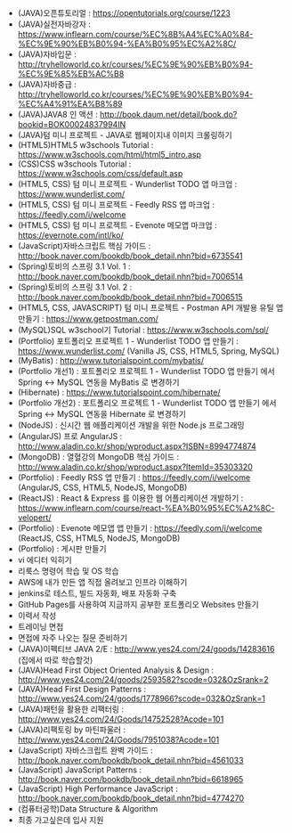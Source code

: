 
- (JAVA)오픈튜토리얼 : https://opentutorials.org/course/1223
- (JAVA)실전자바강자 : https://www.inflearn.com/course/%EC%8B%A4%EC%A0%84-%EC%9E%90%EB%B0%94-%EA%B0%95%EC%A2%8C/
- (JAVA)자바입문 : http://tryhelloworld.co.kr/courses/%EC%9E%90%EB%B0%94-%EC%9E%85%EB%AC%B8
- (JAVA)자바중급 : http://tryhelloworld.co.kr/courses/%EC%9E%90%EB%B0%94-%EC%A4%91%EA%B8%89
- (JAVA)JAVA8 인 액션 : http://book.daum.net/detail/book.do?bookid=BOK00024837994IN
- (JAVA)텀 미니 프로젝트 - JAVA로 웹페이지내 이미지 크롤링하기
- (HTML5)HTML5 w3schools Tutorial : https://www.w3schools.com/html/html5_intro.asp
- (CSS)CSS w3schools Tutorial : https://www.w3schools.com/css/default.asp
- (HTML5, CSS) 텀 미니 프로젝트 - Wunderlist TODO 앱 마크업 : https://www.wunderlist.com/
- (HTML5, CSS) 텀 미니 프로젝트 - Feedly  RSS 앱 마크업 : https://feedly.com/i/welcome
- (HTML5, CSS) 텀 미니 프로젝트 - Evenote  메모앱 마크업 : https://evernote.com/intl/ko/
- (JavaScript)자바스크립트 핵심 가이드 : http://book.naver.com/bookdb/book_detail.nhn?bid=6735541
- (Spring)토비의 스프링 3.1 Vol. 1 : http://book.naver.com/bookdb/book_detail.nhn?bid=7006514
- (Spring)토비의 스프링 3.1 Vol. 2 : http://book.naver.com/bookdb/book_detail.nhn?bid=7006515
- (HTML5, CSS, JAVASCRIPT) 텀 미니 프로젝트 - Postman API 개발용 유틸 앱 만들기 : https://www.getpostman.com/
- (MySQL)SQL w3school기 Tutorial : https://www.w3schools.com/sql/
- (Portfolio) 포트폴리오 프로젝트 1 - Wunderlist TODO 앱 만들기 : https://www.wunderlist.com/  (Vanilla JS, CSS, HTML5, Spring, MySQL)
- (MyBatis) : http://www.tutorialspoint.com/mybatis/
- (Portfolio 개선1) : 포트폴리오 프로젝트 1 - Wunderlist TODO 앱 만들기 에서 Spring <-> MySQL 연동을 MyBatis 로 변경하기 
- (Hibernate) : https://www.tutorialspoint.com/hibernate/
- (Portfolio 개선2) : 포트폴리오 프로젝트 1 - Wunderlist TODO 앱 만들기 에서 Spring <-> MySQL 연동을 Hibernate 로 변경하기 
- (NodeJS) : 신시간 웹 애플리케이션 개발을 위한 Node.js 프로그래밍 
- (AngularJS) 프로 AngularJS  : http://www.aladin.co.kr/shop/wproduct.aspx?ISBN=8994774874
- (MongoDB) : 열혈강의 MongoDB 핵심 가이드  : http://www.aladin.co.kr/shop/wproduct.aspx?ItemId=35303320
- (Portfolio) : Feedly  RSS 앱 만들기 : https://feedly.com/i/welcome (AngularJS, CSS, HTML5, NodeJS, MongoDB)
- (ReactJS) : React & Express 를 이용한 웹 어플리케이션 개발하기 : https://www.inflearn.com/course/react-%EA%B0%95%EC%A2%8C-velopert/
- (Portfolio) : Evenote  메모앱 앱 만들기 : https://feedly.com/i/welcome (ReactJS, CSS, HTML5, NodeJS, MongoDB)
- (Portfolio) : 게시판 만들기
- vi 에디터 익히기
- 리룩스 명령어 학습 및 OS 학습
- AWS에 내가 만든 앱 직접 올려보고 인프라 이해하기
- jenkins로 테스트, 빌드 자동화, 배포 자동화 구축
- GitHub Pages를 사용하여 지금까지 공부한 포트폴리오 Websites 만들기
- 이력서 작성
- 트레이닝 면접 
- 면접에 자주 나오는 질문 준비하기
- (JAVA)이펙티브 JAVA 2/E : http://www.yes24.com/24/goods/14283616 (집에서 따로 학습할것)
- (JAVA)Head First Object Oriented Analysis & Design : http://www.yes24.com/24/goods/2593582?scode=032&OzSrank=2
- (JAVA)Head First Design Patterns : http://www.yes24.com/24/goods/1778966?scode=032&OzSrank=1
- (JAVA)패턴을 활용한 리팩터링 : http://www.yes24.com/24/Goods/14752528?Acode=101
- (JAVA)리팩토링 by 마틴파울러 : http://www.yes24.com/24/Goods/7951038?Acode=101
- (JavaScript) 자바스크립트 완벽 가이드 : http://book.naver.com/bookdb/book_detail.nhn?bid=4561033
- (JavaScript) JavaScript Patterns : http://book.naver.com/bookdb/book_detail.nhn?bid=6618965
- (JavaScript) High Performance JavaScript : http://book.naver.com/bookdb/book_detail.nhn?bid=4774270
- (컴퓨터공학)Data Structure & Algorithm
- 최종 가고싶은데 입사 지원
